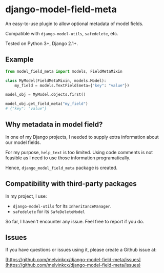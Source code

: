 # django-model-field-meta

An easy-to-use plugin to allow optional metadata of model fields. 

Compatible with `django-model-utils`, `safedelete`, etc.

Tested on Python 3+, Django 2.1+.

## Example

```python
from model_field_meta import models, FieldMetaMixin

class MyModel(FieldMetaMixin, models.Model):
    my_field = models.TextField(meta={"key": "value"})
```

```python
model_obj = MyModel.objects.first()

model_obj.get_field_meta("my_field")
# {"key": "value"}
```

## Why metadata in model field?

In one of my Django projects, I needed to supply extra information about our model fields. 

For my purpose, `help_text` is too limited. Using code comments is not feasible as I need to use those information programatically.

Hence, `django_model_field_meta` package is created. 

## Compatibility with third-party packages

In my project, I use:
 
 * `django-model-utils` for its `InheritanceManager`.
 * `safedelete` for its `SafeDeleteModel`
 
So far, I haven't encounter any issue. Feel free to report if you do. 
 

## Issues 

If you have questions or issues using it, please create a Github issue at:

[https://github.com/melvinkcx/django-model-field-meta/issues](https://github.com/melvinkcx/django-model-field-meta/issues)



